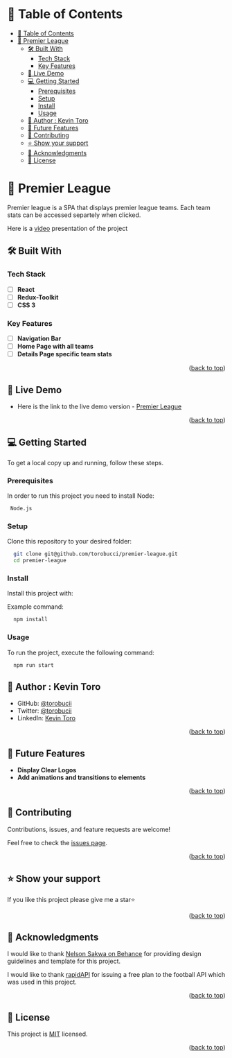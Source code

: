 <a name="readme-top"></a>

<!-- TABLE OF CONTENTS -->

# 📗 Table of Contents

- [📗 Table of Contents](#-table-of-contents)
- [📖 Premier League ](#-premier-league-)
  - [🛠 Built With ](#-built-with-)
    - [Tech Stack ](#tech-stack-)
    - [Key Features ](#key-features-)
  - [🚀 Live Demo](#live-demo)  
  - [💻 Getting Started ](#-getting-started-)
    - [Prerequisites](#prerequisites)
    - [Setup](#setup)
    - [Install](#install)
    - [Usage](#usage)
  - [👥 Author : Kevin Toro](#-author--kevin-toro)
  - [🔭 Future Features ](#-future-features-)
  - [🤝 Contributing ](#-contributing-)
  - [⭐️ Show your support ](#️-show-your-support-)
  - [🙏 Acknowledgments ](#-acknowledgments-)
  - [📝 License ](#-license-)

<!-- PROJECT DESCRIPTION -->

# 📖 Premier League <a name="about-project"></a>

Premier league is a SPA that displays premier league teams. Each team stats can be accessed separtely when clicked.

Here is a [video](https://www.loom.com/share/4cc8ff0bd6fe480689f6e0e3779de1d8) presentation of the project

## 🛠 Built With <a name="built-with"></a>

### Tech Stack <a name="tech-stack"></a>

- [ ] **React**
- [ ] **Redux-Toolkit**
- [ ] **CSS 3**

<!-- Features -->

### Key Features <a name="key-features"></a>

- [ ] **Navigation Bar**
- [ ] **Home Page with all teams**
- [ ] **Details Page specific team stats**

<p align="right">(<a href="#readme-top">back to top</a>)</p>


<!-- LIVE DEMO -->

## 🚀 Live Demo <a name="live-demo"></a>

- Here is the link to the live demo version - [Premier League](https://premier-league-79q5.onrender.com/)

<p align="right">(<a href="#readme-top">back to top</a>)</p>

<!-- GETTING STARTED -->

## 💻 Getting Started <a name="getting-started"></a>

To get a local copy up and running, follow these steps.

### Prerequisites

In order to run this project you need to install Node:

```sh
 Node.js
```

### Setup

Clone this repository to your desired folder:

```sh
  git clone git@github.com/torobucci/premier-league.git
  cd premier-league
```

### Install

Install this project with:

Example command:

```sh
  npm install
```


### Usage

To run the project, execute the following command:

```sh
  npm run start
```

<!-- AUTHORS -->

## 👥 Author : <a name="authors">Kevin Toro</a>
- GitHub: [@torobucii](https://github.com/torobucci)
- Twitter: [@torobucii](https://twitter.com/@torobucii)
- LinkedIn: [Kevin Toro](https://www.linkedin.com/in/kevin-toro-047181238/)


<p align="right">(<a href="#readme-top">back to top</a>)</p>

<!-- FUTURE FEATURES -->

## 🔭 Future Features <a name="future-features"></a>

- **Display Clear Logos**
- **Add animations and transitions to elements**


<p align="right">(<a href="#readme-top">back to top</a>)</p>

<!-- CONTRIBUTING -->

## 🤝 Contributing <a name="contributing"></a>

Contributions, issues, and feature requests are welcome!

Feel free to check the [issues page](../../issues/).

<p align="right">(<a href="#readme-top">back to top</a>)</p>

<!-- SUPPORT -->

## ⭐️ Show your support <a name="support"></a>

If you like this project please give me a star⭐

<p align="right">(<a href="#readme-top">back to top</a>)</p>

<!-- ACKNOWLEDGEMENTS -->

## 🙏 Acknowledgments <a name="acknowledgements"></a>

I would like to thank [Nelson Sakwa on Behance](https://www.behance.net/sakwadesignstudio) for providing design guidelines and template for this project.

I would like to thank [rapidAPI](https://rapidapi.com/developer/dashboard) for issuing a free plan to the football API which was used in this project.

<p align="right">(<a href="#readme-top">back to top</a>)</p>

<!-- LICENSE -->

## 📝 License <a name="license"></a>

This project is [MIT](https://github.com/torobucci/Portfolio-finish-mobile-version/blob/main/MIT-LICENSE.txt) licensed.

<p align="right">(<a href="#readme-top">back to top</a>)</p>
